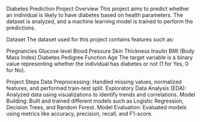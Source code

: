 Diabetes Prediction Project
Overview
This project aims to predict whether an individual is likely to have diabetes based on health parameters. The dataset is analyzed, and a machine learning model is trained to perform the predictions.

Dataset
The dataset used for this project contains features such as:

Pregnancies
Glucose level
Blood Pressure
Skin Thickness
Insulin
BMI (Body Mass Index)
Diabetes Pedigree Function
Age
The target variable is a binary value representing whether the individual has diabetes or not (1 for Yes, 0 for No).

Project Steps
Data Preprocessing: Handled missing values, normalized features, and performed train-test split.
Exploratory Data Analysis (EDA): Analyzed data using visualizations to identify trends and correlations.
Model Building: Built and trained different models such as Logistic Regression, Decision Trees, and Random Forest.
Model Evaluation: Evaluated models using metrics like accuracy, precision, recall, and F1-score.